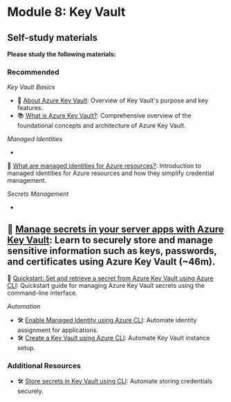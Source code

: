 # Module 8: Key Vault

## Self-study materials

**Please study the following materials:**

### Recommended

*Key Vault Basics*

- 📄 [About Azure Key Vault](https://learn.microsoft.com/en-us/azure/key-vault/general/overview): Overview of Key Vault's
  purpose and key features.
- 📚 [What is Azure Key Vault?](https://learn.microsoft.com/en-us/azure/key-vault/general/basic-concepts): Comprehensive
  overview of the foundational concepts and architecture of Azure Key Vault.

*Managed Identities*

-
📄 [What are managed identities for Azure resources?](https://learn.microsoft.com/en-us/azure/active-directory/managed-identities-azure-resources/overview):
Introduction to managed identities for Azure resources and how they simplify credential management.

*Secrets Management*

-
📄 [Manage secrets in your server apps with Azure Key Vault](https://learn.microsoft.com/en-us/learn/modules/manage-secrets-with-azure-key-vault/):
Learn to securely store and manage sensitive information such as keys, passwords, and certificates using Azure Key
Vault (~46m).
-
📄 [Quickstart: Set and retrieve a secret from Azure Key Vault using Azure CLI](https://learn.microsoft.com/en-us/azure/key-vault/secrets/quick-create-cli):
Quickstart guide for managing Azure Key Vault secrets using the command-line interface.

*Automation*
- 🛠️ [Enable Managed Identity using Azure CLI](https://learn.microsoft.com/en-us/cli/azure/identity): Automate identity assignment for applications.
- 🛠️ [Create a Key Vault using Azure CLI](https://learn.microsoft.com/en-us/cli/azure/keyvault): Automate Key Vault instance setup.

### Additional Resources

- 🛠️ [Store secrets in Key Vault using CLI](https://learn.microsoft.com/en-us/cli/azure/keyvault/secret): Automate storing credentials securely.
